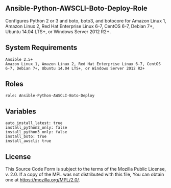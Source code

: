 ## Ansible-Python-AWSCLI-Boto-Deploy-Role
Configures Python 2 or 3 and boto, boto3, and botocore for Amazon Linux 1, Amazon Linux 2, Red Hat Enterprise Linux 6-7, CentOS 6-7, Debian 7+, Ubuntu 14.04 LTS+, or Windows Server 2012 R2+.


## System Requirements
```
Ansible 2.5+
Amazon Linux 1, Amazon Linux 2, Red Hat Enterprise Linux 6-7, CentOS 6-7, Debian 7+, Ubuntu 14.04 LTS+, or Windows Server 2012 R2+
```
## Roles
```
role: Ansible-Python-AWSCLI-Boto-Deploy
```
## Variables
```
auto_install_latest: true
install_python2_only: false
install_python3_only: false
install_boto: true
install_awscli: true
```
## License
This Source Code Form is subject to the terms of the Mozilla Public
License, v. 2.0. If a copy of the MPL was not distributed with this
file, You can obtain one at https://mozilla.org/MPL/2.0/.

